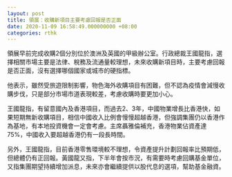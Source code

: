 ```yaml
---
layout: post
title: 領展：收購新項目主要考慮回報是否正面
date: 2020-11-09 16:58:49.000000000 +08:00
categories: rthk
---
```


領展早前完成收購2個分別位於澳洲及英國的甲級辦公室。行政總裁王國龍指，選擇相關市場主要是法律、稅務及流通量較理想，未來收購新項目時，主要考慮回報是否正面，沒有選擇哪個國家或城市的硬指標。

他表示，雖然受旅遊限制影響，物色海外收購項目有困難，但不認為疫情會減慢收購步伐，只是部分市場市道表現較差，考慮收購時要更加小心。

王國龍指，有留意國內及香港項目，而過去2、3年，中國物業增長比香港快，如果短期無新收購項目，相信中國收入比例會慢慢超越香港，但強調集團仍以香港作為基地，有本地投資機會一定會考慮。主席聶雅倫補充，香港物業佔資產達75%，中國收入要超越香港仍有一段長時間。

另外，王國龍指，目前香港零售環境較不理想，令資產提升計劃回報率比預期低，但總體仍有正回報。黃國龍又指，下半年會按市況，有需要時考慮回購基金單位，又指集團期望持續增加派息，未來亦會繼續提供以股代息的選項，幫助基金融資。
